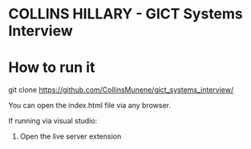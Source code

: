 # COLLINS HILLARY - GICT Systems Interview

# How to run it

git clone  https://github.com/CollinsMunene/gict_systems_interview/

You can open the index.html file via any browser.

If running via visual studio:

1) Open the live server extension 
